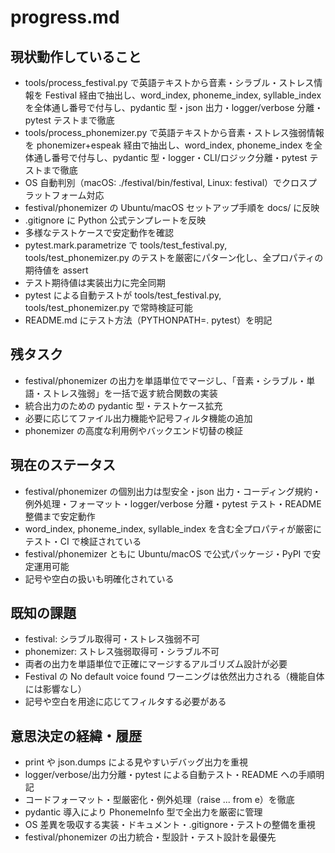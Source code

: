 # progress.md

## 現状動作していること

- tools/process_festival.py で英語テキストから音素・シラブル・ストレス情報を Festival 経由で抽出し、word_index, phoneme_index, syllable_index を全体通し番号で付与し、pydantic 型・json 出力・logger/verbose 分離・pytest テストまで徹底
- tools/process_phonemizer.py で英語テキストから音素・ストレス強弱情報を phonemizer+espeak 経由で抽出し、word_index, phoneme_index を全体通し番号で付与し、pydantic 型・logger・CLI/ロジック分離・pytest テストまで徹底
- OS 自動判別（macOS: ./festival/bin/festival, Linux: festival）でクロスプラットフォーム対応
- festival/phonemizer の Ubuntu/macOS セットアップ手順を docs/ に反映
- .gitignore に Python 公式テンプレートを反映
- 多様なテストケースで安定動作を確認
- pytest.mark.parametrize で tools/test_festival.py, tools/test_phonemizer.py のテストを厳密にパターン化し、全プロパティの期待値を assert
- テスト期待値は実装出力に完全同期
- pytest による自動テストが tools/test_festival.py, tools/test_phonemizer.py で常時検証可能
- README.md にテスト方法（PYTHONPATH=. pytest）を明記

## 残タスク

- festival/phonemizer の出力を単語単位でマージし、「音素・シラブル・単語・ストレス強弱」を一括で返す統合関数の実装
- 統合出力のための pydantic 型・テストケース拡充
- 必要に応じてファイル出力機能や記号フィルタ機能の追加
- phonemizer の高度な利用例やバックエンド切替の検証

## 現在のステータス

- festival/phonemizer の個別出力は型安全・json 出力・コーディング規約・例外処理・フォーマット・logger/verbose 分離・pytest テスト・README 整備まで安定動作
- word_index, phoneme_index, syllable_index を含む全プロパティが厳密にテスト・CI で検証されている
- festival/phonemizer ともに Ubuntu/macOS で公式パッケージ・PyPI で安定運用可能
- 記号や空白の扱いも明確化されている

## 既知の課題

- festival: シラブル取得可・ストレス強弱不可
- phonemizer: ストレス強弱取得可・シラブル不可
- 両者の出力を単語単位で正確にマージするアルゴリズム設計が必要
- Festival の No default voice found ワーニングは依然出力される（機能自体には影響なし）
- 記号や空白を用途に応じてフィルタする必要がある

## 意思決定の経緯・履歴

- print や json.dumps による見やすいデバッグ出力を重視
- logger/verbose/出力分離・pytest による自動テスト・README への手順明記
- コードフォーマット・型厳密化・例外処理（raise ... from e）を徹底
- pydantic 導入により PhonemeInfo 型で全出力を厳密に管理
- OS 差異を吸収する実装・ドキュメント・.gitignore・テストの整備を重視
- festival/phonemizer の出力統合・型設計・テスト設計を最優先
